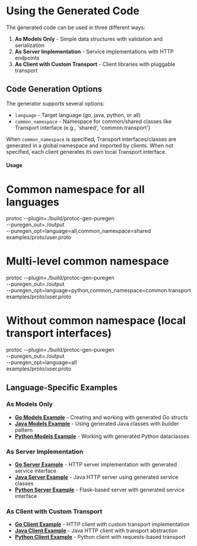 # Using the Generated Code

The generated code can be used in three different ways:

1. **As Models Only** - Simple data structures with validation and serialization
2. **As Server Implementation** - Service implementations with HTTP endpoints
3. **As Client with Custom Transport** - Client libraries with pluggable transport

## Code Generation Options

The generator supports several options:

- `language` - Target language (go, java, python, or all)
- `common_namespace` - Namespace for common/shared classes like Transport interface (e.g., 'shared', 'common.transport')

When `common_namespace` is specified, Transport interfaces/classes are generated in a global namespace and imported by clients. When not specified, each client generates its own local Transport interface.

#### Usage
# Common namespace for all languages
protoc --plugin=./build/protoc-gen-puregen \
       --puregen_out=./output \
       --puregen_opt=language=all,common_namespace=shared \
       examples/proto/user.proto

# Multi-level common namespace
protoc --plugin=./build/protoc-gen-puregen \
       --puregen_out=./output \
       --puregen_opt=language=python,common_namespace=common.transport \
       examples/proto/user.proto

# Without common namespace (local transport interfaces)
protoc --plugin=./build/protoc-gen-puregen \
       --puregen_out=./output \
       --puregen_opt=language=all \
       examples/proto/user.proto

## Language-Specific Examples

### As Models Only

- **[Go Models Example](golang/models-example.md)** - Creating and working with generated Go structs
- **[Java Models Example](java/models-example.md)** - Using generated Java classes with builder pattern  
- **[Python Models Example](python/models-example.md)** - Working with generated Python dataclasses

### As Server Implementation

- **[Go Server Example](golang/server-example.md)** - HTTP server implementation with generated service interface
- **[Java Server Example](java/server-example.md)** - Java HTTP server using generated service classes
- **[Python Server Example](python/server-example.md)** - Flask-based server with generated service interface

### As Client with Custom Transport

- **[Go Client Example](golang/client-example.md)** - HTTP client with custom transport implementation
- **[Java Client Example](java/client-example.md)** - Java HTTP client with transport abstraction
- **[Python Client Example](python/client-example.md)** - Python client with requests-based transport
